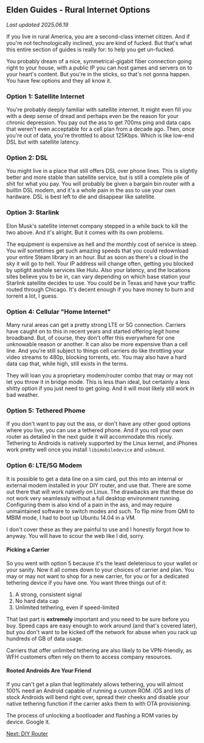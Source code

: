 ## Elden Guides - Rural Internet Options
*Last updated 2025.06.19*

If you live in rural America, you are a second-class internet citizen. And if
you're not technologically inclined, you are kind of fucked. But that's what
this entire section of guides is really for: to help you get un-fucked.

You probably dream of a nice, symmetrical-gigabit fiber connection going right
to your house, with a public IP you can host games and servers on to your
heart's content. But you're in the sticks, so that's not gonna happen. You have
few options and they all know it.

### Option 1: Satellite Internet
You're probably deeply familiar with satellite internet. It might even fill you
with a deep sense of dread and perhaps even be the reason for your chronic
depression. You pay out the ass to get 700ms ping and data caps that weren't
even acceptable for a cell plan from a decade ago. Then, once you're out of
data, you're throttled to about 125Kbps. Which is like low-end DSL but with
satellite latency.

### Option 2: DSL
You might live in a place that still offers DSL over phone lines. This is
slightly better and more stable than satellite service, but is still a complete
pile of shit for what you pay. You will probably be given a bargain bin router
with a builtin DSL modem, and it's a whole pain in the ass to use your own
hardware. DSL is best left to die and disappear like satellite.

### Option 3: Starlink
Elon Musk's satellite internet company stepped in a while back to kill the two
above. And it's alright. But it comes with its own problems.

The equipment is expensive as hell and the monthly cost of service is steep.
You *will* sometimes get such amazing speeds that you could redownload your
entire Steam library in an hour. But as soon as there's a cloud in the sky it
will go to hell. Your IP address will change often, getting you blocked by
uptight asshole services like Hulu. Also your latency, and the locations sites
believe you to be in, can vary depending on which base station your Starlink
satellite decides to use. You could be in Texas and have your traffic routed
through Chicago. It's decent enough if you have money to burn and torrent a
lot, I guess.

### Option 4: Cellular "Home Internet"
Many rural areas can get a pretty strong LTE or 5G connection. Carriers have
caught on to this in recent years and started offering legit home broadband.
But, of course, they don't offer this everywhere for one unknowable reason or
another. It can also be more expensive than a cell line. And you're still
subject to things cell carriers do like throttling your video streams to 480p,
blocking torrents, etc. You may also have a hard data cap that, while high,
still exists in the terms.

They will loan you a proprietary modem/router combo that may or may not let you
throw it in bridge mode. This is less than ideal, but certainly a less shitty
option if you just need to get going. And it will most likely still work in bad
weather.

### Option 5: Tethered Phome
If you don't want to pay out the ass, or don't have any other good options
where you live, you can use a tethered phone. And if you roll your own router
as detailed in the next guide it will accommodate this nicely. Tethering to
Androids is natively supported by the Linux kernel, and iPhones work pretty
well once you install `libimobiledevice` and `usbmuxd`.

### Option 6: LTE/5G Modem
It is possible to get a data line on a sim card, put this into an internal or
external modem installed in your DIY router, and use that. There are some out
there that will work natively on Linux. The drawbacks are that these do not
work very seamlessly without a full desktop environment running. Configuring
them is also kind of a pain in the ass, and may require unmaintained software
to switch modes and such. To flip mine from QMI to MBIM mode, I had to boot up
Ubuntu 14.04 in a VM.

I don't cover these as they are painful to use and I honestly forgot how to
anyway. You will have to scour the web like I did, sorry.

#### Picking a Carrier
So you went with option 5 because it's the least deleterious to your wallet or
your sanity. Now it all comes down to your choices of carrier and plan. You may
or may not want to shop for a new carrier, for you or for a dedicated tethering
device if you have one. You want three things out of it:
1. A strong, consistent signal
2. No hard data cap
3. Unlimited tethering, even if speed-limited

That last part is **extremely** important and you need to be sure before you
buy. Speed caps are easy enough to work around (and that's covered later), but
you don't want to be kicked off the network for abuse when you rack up hundreds
of GB of data usage.

Carriers that offer unlimited tethering are also likely to be VPN-friendly, as
WFH customers often rely on them to access company resources.

#### Rooted Androids Are Your Friend
If you can't get a plan that legitimately allows tethering, you will almost
100% need an Android capable of running a custom ROM. iOS and lots of stock
Androids will bend right over, spread their cheeks and disable your native
tethering function if the carrier asks them to with OTA provisioning.

The process of unlocking a bootloader and flashing a ROM varies by device.
Google it.

[Next: DIY Router](/guides/rural-networking/2-diy-router.html)
